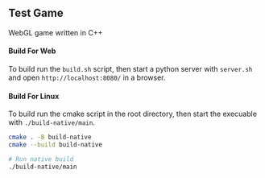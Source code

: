 ## Test Game
WebGL game written in C++

#### Build For Web
To build run the `build.sh` script, then start a python server
with `server.sh` and open `http://localhost:8080/` in a browser.

#### Build For Linux
To build run the cmake script in the root directory,
then start the execuable with `./build-native/main`.

```bash
cmake . -B build-native
cmake --build build-native

# Run native build
./build-native/main
```
